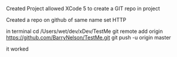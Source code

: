 Created Project
allowed XCode 5 to create a GIT repo in project

Created a repo on github of same name set HTTP

in terminal
cd /Users/wet/dev/xDev/TestMe 
git remote add origin https://github.com/BarryNelson/TestMe.git
git push -u origin master

it worked